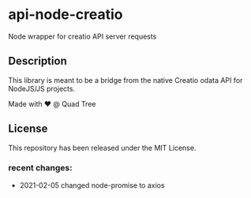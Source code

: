 # api-node-creatio
Node wrapper for creatio API server requests

## Description

This library is meant to be a bridge from the native Creatio odata API for NodeJS/JS projects. 



Made with :heart: @ Quad Tree


## License
This repository has been released under the MIT License.

### recent changes:

 - 2021-02-05  changed node-promise to axios